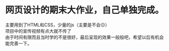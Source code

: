 # 网页设计的期末大作业，自己单独完成。

主要用到了HTML和CSS，少量的js（主要是不会😐） \
项目中的宣传视频有点大就不传了 \
由于时间有限而且当时学的不是很好，最后呈现的效果一般般吧，希望以后有机会能完善一下。

